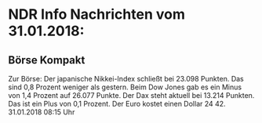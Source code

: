 # NDR Info Nachrichten vom 31.01.2018:


## Börse Kompakt
Zur Börse: Der japanische Nikkei-Index schließt bei 23.098 Punkten. Das sind 0,8 Prozent weniger als gestern. Beim Dow Jones gab es ein Minus von 1,4 Prozent auf 26.077 Punkte. Der Dax steht aktuell bei 13.214 Punkten. Das ist ein Plus von 0,1 Prozent. Der Euro kostet einen Dollar 24 42. 31.01.2018 08:15 Uhr 
